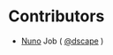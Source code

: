 # Contributors

* [Nuno][1] Job     ( [@dscape][2] )

[1]: http://github.com/dscape
[2]: http://twitter.com/dscape
